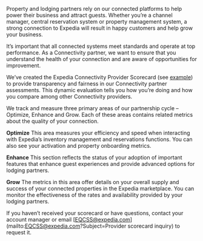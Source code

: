 [//]: # (Title: The Expedia Connectivity Provider Scorecard)
[//]: # (Date: 2017-08-23)
[//]: # (Category: scorecard)

Property and lodging partners rely on our connected platforms to help power their business and attract guests. Whether you’re a channel manager, central reservation system or property management system, a strong connection to Expedia will result in happy customers and help grow your business.

It’s important that all connected systems meet standards and operate at top performance. As a Connectivity partner, we want to ensure that you understand the health of your connection and are aware of opportunities for improvement.

We’ve created the Expedia Connectivity Provider Scorecard (see [example](https://expediaconnectivity.com/provider-scorecard/)) to provide transparency and fairness in our Connectivity partner assessments. This dynamic evaluation tells you how you’re doing and how you compare among other Connectivity providers.

We track and measure three primary areas of our partnership cycle – Optimize, Enhance and Grow. Each of these areas contains related metrics about the quality of your connection.

**Optimize**
This area measures your efficiency and speed when interacting with Expedia’s inventory management and reservations functions. You can also see your activation and property onboarding metrics.

**Enhance**
This section reflects the status of your adoption of important features that enhance guest experiences and provide advanced options for lodging partners.

**Grow**
The metrics in this area offer details on your overall supply and success of your connected properties in the Expedia marketplace. You can monitor the effectiveness of the rates and availability provided by your lodging partners.

If you haven’t received your scorecard or have questions, contact your account manager or email [EQCSS@expedia.com](mailto:EQCSS@expedia.com?Subject=Provider scorecard inquiry) to request it.